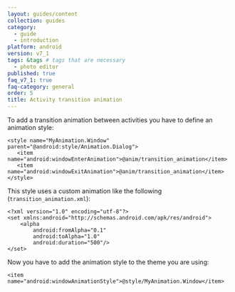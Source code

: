 ```yaml
---
layout: guides/content
collection: guides
category:
  - guide
  - introduction
platform: android
version: v7_1
tags: &tags # tags that are necessary
  - photo editor
published: true
faq_v7_1: true
faq-category: general
order: 5
title: Activity transition animation
---
```


To add a transition animation between activities you have to define an animation style:
```
<style name="MyAnimation.Window" parent="@android:style/Animation.Dialog">
   <item name="android:windowEnterAnimation">@anim/transition_animation</item>
   <item name="android:windowExitAnimation">@anim/transition_animation</item>
</style>
```

This style uses a custom animation like the following (`transition_animation.xml`):
```
<?xml version="1.0" encoding="utf-8"?>
<set xmlns:android="http://schemas.android.com/apk/res/android">
    <alpha
        android:fromAlpha="0.1"
        android:toAlpha="1.0"
        android:duration="500"/>
</set>
```

Now you have to add the animation style to the theme you are using:
```
<item name="android:windowAnimationStyle">@style/MyAnimation.Window</item>
```
